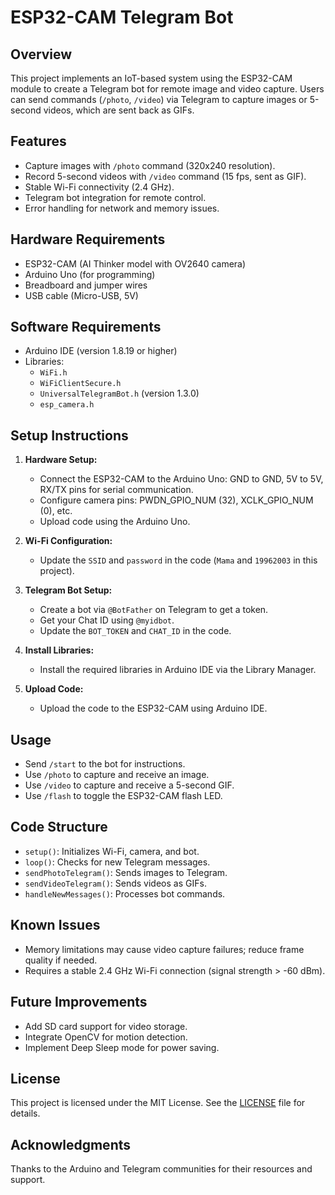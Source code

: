 # ESP32-CAM Telegram Bot

## Overview
This project implements an IoT-based system using the ESP32-CAM module to create a Telegram bot for remote image and video capture. Users can send commands (`/photo`, `/video`) via Telegram to capture images or 5-second videos, which are sent back as GIFs.

## Features
- Capture images with `/photo` command (320x240 resolution).
- Record 5-second videos with `/video` command (15 fps, sent as GIF).
- Stable Wi-Fi connectivity (2.4 GHz).
- Telegram bot integration for remote control.
- Error handling for network and memory issues.

## Hardware Requirements
- ESP32-CAM (AI Thinker model with OV2640 camera)
- Arduino Uno (for programming)
- Breadboard and jumper wires
- USB cable (Micro-USB, 5V)

## Software Requirements
- Arduino IDE (version 1.8.19 or higher)
- Libraries:
  - `WiFi.h`
  - `WiFiClientSecure.h`
  - `UniversalTelegramBot.h` (version 1.3.0)
  - `esp_camera.h`

## Setup Instructions
1. **Hardware Setup:**
   - Connect the ESP32-CAM to the Arduino Uno: GND to GND, 5V to 5V, RX/TX pins for serial communication.
   - Configure camera pins: PWDN_GPIO_NUM (32), XCLK_GPIO_NUM (0), etc.
   - Upload code using the Arduino Uno.

2. **Wi-Fi Configuration:**
   - Update the `SSID` and `password` in the code (`Mama` and `19962003` in this project).

3. **Telegram Bot Setup:**
   - Create a bot via `@BotFather` on Telegram to get a token.
   - Get your Chat ID using `@myidbot`.
   - Update the `BOT_TOKEN` and `CHAT_ID` in the code.

4. **Install Libraries:**
   - Install the required libraries in Arduino IDE via the Library Manager.

5. **Upload Code:**
   - Upload the code to the ESP32-CAM using Arduino IDE.

## Usage
- Send `/start` to the bot for instructions.
- Use `/photo` to capture and receive an image.
- Use `/video` to capture and receive a 5-second GIF.
- Use `/flash` to toggle the ESP32-CAM flash LED.

## Code Structure
- `setup()`: Initializes Wi-Fi, camera, and bot.
- `loop()`: Checks for new Telegram messages.
- `sendPhotoTelegram()`: Sends images to Telegram.
- `sendVideoTelegram()`: Sends videos as GIFs.
- `handleNewMessages()`: Processes bot commands.

## Known Issues
- Memory limitations may cause video capture failures; reduce frame quality if needed.
- Requires a stable 2.4 GHz Wi-Fi connection (signal strength > -60 dBm).

## Future Improvements
- Add SD card support for video storage.
- Integrate OpenCV for motion detection.
- Implement Deep Sleep mode for power saving.

## License
This project is licensed under the MIT License. See the [LICENSE](LICENSE) file for details.

## Acknowledgments
Thanks to the Arduino and Telegram communities for their resources and support.